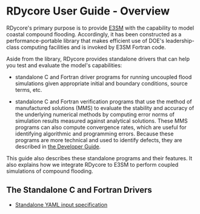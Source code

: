 # RDycore User Guide - Overview

RDycore's primary purpose is to provide [E3SM](https://e3sm.org/) with the
capability to model coastal compound flooding. Accordingly, it has been
constructed as a performance-portable library that makes efficient use of
DOE's leadership-class computing facilities and is invoked by E3SM Fortran code.

Aside from the library, RDycore provides standalone drivers that can help you
test and evaluate the model's capabilities:

* standalone C and Fortran driver programs for running uncoupled flood
  simulations given appropriate initial and boundary conditions, source terms,
  etc.

* standalone C and Fortran verification programs that use the method of
  manufactured solutions (MMS) to evaluate the stability and accuracy of the
  underlying numerical methods by computing error norms of simulation results
  measured against analytical solutions. These MMS programs can also compute
  convergence rates, which are useful for identifying algorithmic and
  programming errors. Because these programs are more technical and used to
  identify defects, they are described in [the Developer Guide](../developer/index.md).

This guide also describes these standalone programs and their features. It also
explains how we integrate RDycore to E3SM to perform coupled simulations of
compound flooding.

## The Standalone C and Fortran Drivers

* [Standalone YAML input specification](../common/input.md)

